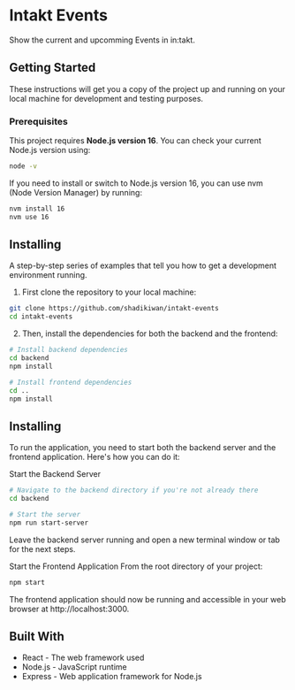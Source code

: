 # Intakt Events

Show the current and upcomming Events in in:takt.

## Getting Started

These instructions will get you a copy of the project up and running on your local machine for development and testing purposes.

### Prerequisites

This project requires **Node.js version 16**. You can check your current Node.js version using:

```bash
node -v
```


If you need to install or switch to Node.js version 16, you can use nvm (Node Version Manager) by running:
```bash
nvm install 16
nvm use 16
```

## Installing
A step-by-step series of examples that tell you how to get a development environment running.

1. First clone the repository to your local machine:
```bash
git clone https://github.com/shadikiwan/intakt-events
cd intakt-events
```
2. Then, install the dependencies for both the backend and the frontend:
```bash
# Install backend dependencies
cd backend
npm install

# Install frontend dependencies
cd ..
npm install
```
## Installing
To run the application, you need to start both the backend server and the frontend application. Here's how you can do it:

Start the Backend Server
```bash
# Navigate to the backend directory if you're not already there
cd backend

# Start the server
npm run start-server
```
Leave the backend server running and open a new terminal window or tab for the next steps.

Start the Frontend Application
From the root directory of your project:
```bash
npm start
```
The frontend application should now be running and accessible in your web browser at http://localhost:3000.


## Built With
- React - The web framework used
- Node.js - JavaScript runtime
- Express - Web application framework for Node.js